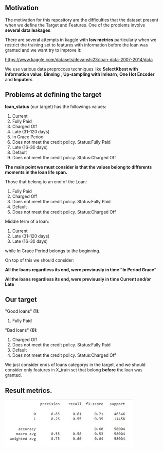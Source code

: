 ## Motivation

The motivation for this repository are the difficulties that the dataset present when we define the Target and Features. One of the problems involve **several data leakages**. 


There are several attempts in kaggle with **low metrics** particularly when we restrict the training set to features with information before the loan was granted and we want try to improve it:



https://www.kaggle.com/datasets/devanshi23/loan-data-2007-2014/data 

We use various data preprocces techniques like **SelectKbest with information value**, **Binning** , **Up-sampling with Imlearn**, **One Hot Encoder** and **Imputers**

## Problems at defining the target

**loan_status** (our target) has the followings values: 
<ol>
<li>Current                                                </li>
<li>Fully Paid                                             </li>
<li>Charged Off                                             </li>
<li>Late (31-120 days)                                       </li>
<li>In Grace Period                                          </li>
<li>Does not meet the credit policy. Status:Fully Paid       </li>
<li>Late (16-30 days)                                        </li>
<li>Default                                                   </li>
<li>Does not meet the credit policy. Status:Charged Off       </li>
</ol>

**The main point we must consider is that the values belong to differents moments in the loan life span.** 

Those that belong to an end of the Loan:
<ol>
<li>Fully Paid                                             </li>
<li>Charged Off                                             </li>
<li>Does not meet the credit policy. Status:Fully Paid       </li>
<li>Default                                                   </li>
<li>Does not meet the credit policy. Status:Charged Off       </li>
</ol>

Middle term of a loan:

<ol>
<li>Current                                                </li>
<li>Late (31-120 days)                                       </li>
<li>Late (16-30 days)                                        </li>
</ol>


while In Grace Period belongs to the beginning. 

On top of this we should consider:

**All the loans regardless its end, were previously in time "In Period Grace"**


**All the loans regardless its end, were previously in time Current and/or Late**


## Our target 

"Good loans" **(1)**: 
<ol>
<li>Fully Paid                                             </li>
</ol>

"Bad loans" **(0)**: 

<ol>
<li>Charged Off                                             </li>
<li>Does not meet the credit policy. Status:Fully Paid       </li>
<li>Default                                                   </li>
<li>Does not meet the credit policy. Status:Charged Off       </li>
</ol>

We just consider ends of loans categorys in the target, and we should consider only features in X_train set that belong **before**
the loan was granted.

## Result metrics.


![result.jpg](result.jpg)



